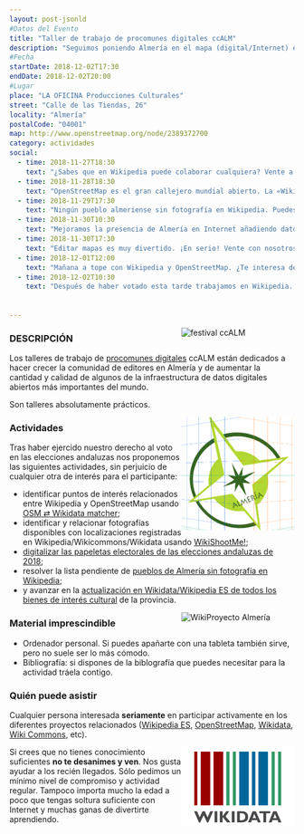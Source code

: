 ```yaml
---
layout: post-jsonld
#Datos del Evento
title: "Taller de trabajo de procomunes digitales ccALM"
description: "Seguimos poniendo Almería en el mapa (digital/Internet) en los sistemas de información pública más importantes del mundo."
#Fecha
startDate: 2018-12-02T17:30
endDate: 2018-12-02T20:00
#Lugar
place: "LA OFICINA Producciones Culturales"
street: "Calle de las Tiendas, 26"
locality: "Almería"
postalCode: "04001"
map: http://www.openstreetmap.org/node/2389372700
category: actividades
social:
  - time: 2018-11-27T18:30
    text: "¿Sabes que en Wikipedia puede colaborar cualquiera? Vente a aprender cómo."
  - time: 2018-11-28T18:30
    text: "OpenStreetMap es el gran callejero mundial abierto. La «Wikipedia» de los mapas. Y tú puedes venir a editar. Vente a aprender cómo."
  - time: 2018-11-29T17:30
    text: "Ningún pueblo almeriense sin fotografía en Wikipedia. Puedes subir tus propias fotos. Vente a aprender cómo hacerlo. Tú puedes."
  - time: 2018-11-30T10:30
    text: "Mejoramos la presencia de Almería en Internet añadiendo datos a Wikipedia, Wiki Commons y OpenStreetMap. Y necesitamos tu ayuda. ¡Vente!"
  - time: 2018-11-30T17:30
    text: "Editar mapas es muy divertido. ¡En serio! Vente con nosotros a echar una mano en OpenStreetMap."
  - time: 2018-12-01T12:00
    text: "Mañana a tope con Wikipedia y OpenStreetMap. ¿Te interesa de verdad? Anímate y ven a formar parte del proyecto."
  - time: 2018-12-02T10:30
    text: "Después de haber votado esta tarde trabajamos en Wikipedia. Contamos contigo."


---
```

<a href="http://ccalm.es/2018/"><img style="width: 200px; float: right;" src="/recursos/ccALM-400px.png" alt="festival ccALM" /></a>

### DESCRIPCIÓN

Los talleres de trabajo de [procomunes digitales](http://olea.org/diario/2015/03/10/qu%C3%A9-es-el-procom%C3%BAn.html)  ccALM están dedicados a hacer crecer la comunidad de editores en Almería y de aumentar la cantidad y calidad de algunos de la infraestructura de datos digitales abiertos más importantes del mundo.

Son talleres absolutamente prácticos. 


<a href="https://foro.hacklabalmeria.net/c/geoinquietosalm"><img style="width: 200px; float: right;" src="/recursos/geoinquietos-almeria.png" alt="GeoInquietos Almería" /></a>

### Actividades

Tras haber ejercido nuestro derecho al voto en las elecciones andaluzas nos proponemos las siguientes actividades, sin perjuicio de cualquier otra de interés para el participante:

- identificar puntos de interés relacionados entre Wikipedia y OpenStreetMap usando 
[OSM ⇄ Wikidata matcher](https://foro.hacklabalmeria.net/t/osm-wikidata-matcher-identificar-puntos-de-interes-relacionados-entre-wikipedia-y-openstreetmap/10031);
- identificar y relacionar fotografías disponibles con localizaciones registradas en Wikipedia/Wikicommons/Wikidata usando [WikiShootMe!](https://tools.wmflabs.org/wikishootme);
- [digitalizar las papeletas electorales de las elecciones andaluzas de 2018](https://tools.wmflabs.org/jembot/map/?m=es&e=epa2018);
- resolver la lista pendiente de [pueblos de Almería sin fotografía en Wikipedia](https://foro.hacklabalmeria.net/t/wikiproyecto-ningun-municipio-espanol-sin-fotografia-andalucia-dos-pueblos-menos-ragol-y-santa-cruz-de-marchena/9985/10);
- y avanzar en la [actualización en Wikidata/Wikipedia ES de todos los bienes de interés cultural](https://foro.hacklabalmeria.net/t/mapa-de-bienes-de-interes-cultural-registrados-en-wikipedia-wikidata/9987) de la provincia.


<a href="http://es.wikipedia.org"><img style="width: 200px; float: right;" src="/recursos/wikiproyecto-almeria.png" alt="WikiProyecto Almería" /></a>

### Material imprescindible

- Ordenador personal. Si puedes apañarte con una tableta también sirve, pero no suele ser lo más cómodo.
- Bibliografía: si dispones de la biblografía que puedes necesitar para la actividad tráela contigo.

### Quién puede asistir
Cualquier persona interesada __seriamente__ en participar activamente en los diferentes proyectos relacionados ([Wikipedia ES](http://es.wikipedia.org), [OpenStreetMap](http://openstreetmap.org), [Wikidata](http://wikidata.org), [Wiki Commons](http://commons.wikimedia.org), etc).

<a href="http://wikidata.org"><img style="width: 200px; float: right;" src="/recursos/320px-Wikidata-logo-en.svg.png" alt="Wikidata" /></a>

Si crees que no tienes conocimiento suficientes __no te desanimes y ven__. Nos gusta ayudar a los recién llegados. Sólo pedimos un mínimo nivel de compromiso y actividad regular. Tampoco importa mucho la edad a poco que tengas soltura suficiente con Internet y muchas ganas de divertirte aprendiendo.